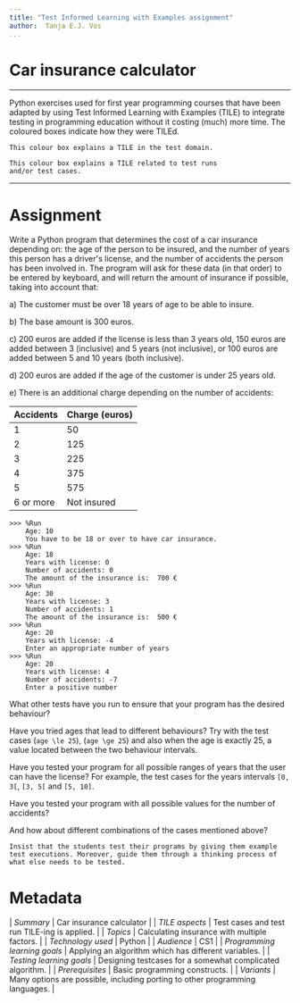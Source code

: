 ```yaml
---
title: "Test Informed Learning with Examples assignment"
author:  Tanja E.J. Vos
...
```


# Car insurance calculator



------------------------------------------------------------------------

Python exercises used for first year programming courses that
have been adapted by using Test Informed Learning with Examples (TILE)
to integrate testing in programming education without it costing (much)
more time. The coloured boxes indicate how they were TILEd.

```testdomaintile
This colour box explains a TILE in the test domain.
```

```testruntile
This colour box explains a TILE related to test runs 
and/or test cases.
```
------------------------------------------------------------------------

# Assignment

Write a Python program that determines the cost of a car insurance
depending on: the age of the person to be insured, and the number of
years this person has a driver's license, and the number of
accidents the person has been involved in. The program will ask for
these data (in that order) to be entered by keyboard, and will
return the amount of insurance if possible, taking into account
that:

a)  The customer must be over 18 years of age to be able to insure.

b)  The base amount is 300 euros.

c)  200 euros are added if the license is less than 3 years old, 150
    euros are added between 3 (inclusive) and 5 years (not
    inclusive), or 100 euros are added between 5 and 10 years (both
    inclusive).

d)  200 euros are added if the age of the customer is under 25 years
    old.

e)  There is an additional charge depending on the number of
    accidents:


**Accidents** | **Charge (euros)** 
---------------|--------------------
1             | 50                 
2             | 125                
3             | 225                
4             | 375                
5             | 575                
6 or more     | Not insured        

```small
>>> %Run 
    Age: 10
    You have to be 18 or over to have car insurance.
>>> %Run 
    Age: 18
    Years with license: 0
    Number of accidents: 0
    The amount of the insurance is:  700 €
>>> %Run 
    Age: 30
    Years with license: 3
    Number of accidents: 1
    The amount of the insurance is:  500 €
>>> %Run 
    Age: 20
    Years with license: -4
    Enter an appropriate number of years
>>> %Run 
    Age: 20
    Years with license: 4
    Number of accidents: -7
    Enter a positive number
```

What other tests have you run to ensure that your program has the
desired behaviour?

Have you tried ages that lead to different behaviours? Try with the
test cases (`age \le 25`), (`age \ge 25`) and also when the age is
exactly 25, a value located between the two behaviour intervals.

Have you tested your program for all possible ranges of years that
the user can have the license? For example, the test cases for the
years intervals `[0, 3[`, `[3, 5[` and `[5, 10]`.

Have you tested your program with all possible values for the number
of accidents?

And how about different combinations of the cases mentioned above?

```testruntile
Insist that the students test their programs by giving them example
test executions. Moreover, guide them through a thinking process of
what else needs to be tested.
```

# Metadata

| *Summary*                     | Car insurance calculator |
| *TILE aspects*                | Test cases and test run TILE-ing is applied. |
| *Topics*                      | Calculating insurance with multiple factors. |
| *Technology used*             | Python |
| *Audience*                    | CS1 |
| *Programming learning goals*  | Applying an algorithm which has different variables. |
| *Testing learning goals*      | Designing testcases for a somewhat complicated algorithm. |
| *Prerequisites*               | Basic programming constructs. |
| *Variants*                    | Many options are possible, including porting to other programming languages. |    


